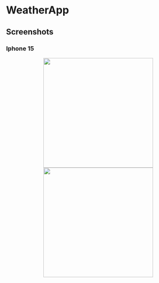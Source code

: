 # WeatherApp

## Screenshots

### Iphone 15
<p align="center">
  <img src="https://github.com/user-attachments/assets/69f652c0-5eab-4ac5-8d8d-bf1c9b868dbd" width="300">
  <img src="https://github.com/user-attachments/assets/5bcab437-6daa-4721-84a9-89a4bd1bcecf" width="300">
</p>
